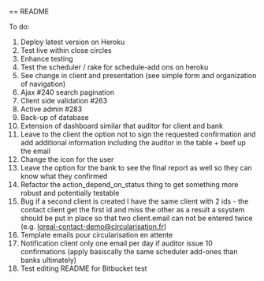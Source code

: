 == README

To do:


1. Deploy latest version on Heroku
2. Test live within close circles
3. Enhance testing
4. Test the scheduler / rake for schedule-add ons on heroku
5. See change in client and presentation (see simple form and organization of navigation)
6. Ajax #240 search pagination
7. Client side validation #263
8. Active admin #283
9. Back-up of database
10. Extension of dashboard similar that auditor for client and bank
11. Leave to the client the option not to sign the requested confirmation and add additional information including the auditor in the table + beef up the email
12. Change the icon for the user
13. Leave the option for the bank to see the final report as well so they can know what they confirmed
14. Refactor the action_depend_on_status thing to get something more robust and potentially testable
15. Bug if a second client is created I have the same client with 2 ids - the contact client get the first id and miss the other as a result a ssystem should be put in place so that two client.email can not be entered twice (e.g. loreal-contact-demo@circularisation.fr)
16. Template emails pour circularisation en attente
17. Notification client only one email per day if auditor issue 10 confirmations (apply basiscally the same scheduler add-ones than banks ultimately)
18. Test editing README for Bitbucket test
